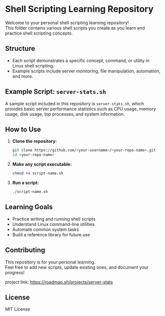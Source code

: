 # Shell Scripting Learning Repository

Welcome to your personal shell scripting learning repository!  
This folder contains various shell scripts you create as you learn and practice shell scripting concepts.

## Structure

- Each script demonstrates a specific concept, command, or utility in Linux shell scripting.
- Example scripts include server monitoring, file manipulation, automation, and more.

## Example Script: `server-stats.sh`

A sample script included in this repository is `server-stats.sh`, which provides basic server performance statistics such as CPU usage, memory usage, disk usage, top processes, and system information.

## How to Use

1. **Clone the repository:**
   ```bash
   git clone https://github.com/<your-username>/<your-repo-name>.git
   cd <your-repo-name>
   ```

2. **Make any script executable:**
   ```bash
   chmod +x script-name.sh
   ```

3. **Run a script:**
   ```bash
   ./script-name.sh
   ```

## Learning Goals

- Practice writing and running shell scripts
- Understand Linux command-line utilities
- Automate common system tasks
- Build a reference library for future use

## Contributing

This repository is for your personal learning.  
Feel free to add new scripts, update existing ones, and document your progress!

project link: https://roadmap.sh/projects/server-stats

## License

MIT License

